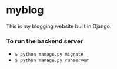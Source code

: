 # myblog
This is my blogging website built in Django.

### To run the backend server
- `$ python manage.py migrate`
- `$ python manage.py runserver`
